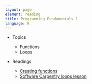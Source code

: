 ```yaml
---
layout: page
element: reading
title: Programming Fundamentals 1
language: R
---
```


* Topics

  * Functions
  * Loops

* Readings

  * [Creating functions](http://swcarpentry.github.io/r-novice-inflammation/02-func-R)
  * [Software Carpentry loops lesson](http://swcarpentry.github.io/r-novice-inflammation/03-loops-R)